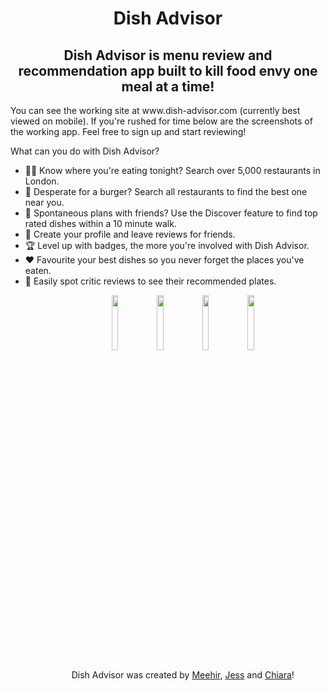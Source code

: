 <h1 align="center"> Dish Advisor </h1>

<h2 align="center"> Dish Advisor is menu review and recommendation app built to kill food envy one meal at a time!</h2>

<p> You can see the working site at www.dish-advisor.com (currently best viewed on mobile). If you're rushed for time below are the screenshots of the working app. Feel free to sign up and start reviewing! </p>

<p>What can you do with Dish Advisor?</p>
<ul>
 <li>🧑‍🍳 Know where you're eating tonight? Search over 5,000 restaurants in London. </li>
 <li>🍔 Desperate for a burger? Search all restaurants to find the best one near you. </li>
 <li>🧭 Spontaneous plans with friends? Use the Discover feature to find top rated dishes within a 10 minute walk. </li>
 <li>🧔 Create your profile and leave reviews for friends. </li>
 <li>🏆 Level up with badges, the more you're involved with Dish Advisor. </li>
 <li>❤️ Favourite your best dishes so you never forget the places you've eaten.</li>
 <li>🍴 Easily spot critic reviews to see their recommended plates. </li>
<ul>
  
<p align="center">
  <img width="15%" heigh="30%" src="https://res.cloudinary.com/dczzzghtt/image/upload/v1607789016/Screenshot_2020-12-12_at_15.58.55_hnps6r.png">
  <img width="15%" heigh="30%" src="https://res.cloudinary.com/dczzzghtt/image/upload/v1607789015/Screenshot_2020-12-12_at_16.00.33_hvmelv.png">
  <img width="15%" heigh="30%" src="https://res.cloudinary.com/dczzzghtt/image/upload/v1607789015/Screenshot_2020-12-12_at_15.59.48_a6kodw.png">
  <img width="15%" heigh="30%" src="https://res.cloudinary.com/dczzzghtt/image/upload/v1607789015/Screenshot_2020-12-12_at_16.00.51_nedxhv.png">
</p>

<p align="center"> Dish Advisor was created by <a href="https://github.com/Mim1991">Meehir</a>, <a href="https://github.com/Jecacueca">Jess</a> and <a href="https://github.com/ChiaraAgazzi">Chiara</a>!</p> 
 
